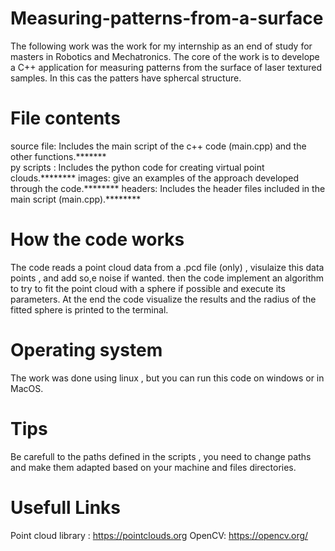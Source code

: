 # Measuring-patterns-from-a-surface


The following work was the work for my internship as an end of study for masters in Robotics and Mechatronics.
The core of the work is to develope a C++ application for measuring patterns from the surface of laser textured samples. In this cas the patters have sphercal structure.
      		
# File contents

source file: Includes the main script of the c++ code (main.cpp) and the other functions.*******          
py scripts : Includes the python code for creating virtual point clouds.********
images: give an examples of the approach developed through the code.********
headers: Includes the header files included in the main script (main.cpp).********


# How the code works
The code reads a point cloud data from a .pcd file (only) , visulaize this data points , and add so,e noise if wanted.
then the code implement an algorithm to try to fit the point cloud with a sphere if possible and execute its parameters. At the end the code visualize the results and the radius of the fitted sphere is printed to the terminal.

# Operating system
The work was done using linux , but you can run this code on windows or in MacOS.


# Tips
Be carefull to the paths defined in the scripts , you need to change paths and make them adapted based on your machine and files directories.

# Usefull Links 

Point cloud library : https://pointclouds.org
OpenCV: https://opencv.org/
 
